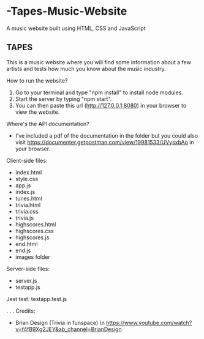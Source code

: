 # -Tapes-Music-Website
A music website built using HTML, CSS and JavaScript

TAPES
------
This is a music website where you will find some information about a few artists and tests how much you know about the music industry.


How to run the website?
1. Go to your terminal and type "npm install" to install node modules.
2. Start the server by typing "npm start".
3. You can then paste this url (http://127.0.0.1:8080) in your browser to view the website.

Where's the API documentation?
-  I've included a pdf of the documentation in the folder but you could also visit https://documenter.getpostman.com/view/19981533/UVysxbAo in your browser.

Client-side files:
-  index.html
-  style.css
-  app.js
-  index.js
-  tunes.html
-  trivia.html
-  trivia.css
-  trivia.js
-  highscores.html
-  highscores.css
-  highscores.js
- end.html
- end.js
-  images folder

Server-side files:
-  server.js
-  testapp.js

Jest test: testapp.test.js

  .
  .
  .
Credits:
-  Brian Design (Trivia in funspace) \n
https://www.youtube.com/watch?v=f4fB9Xg2JEY&ab_channel=BrianDesign
